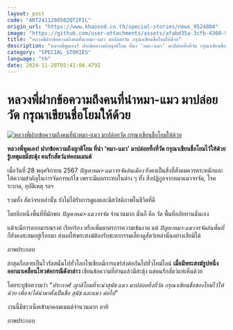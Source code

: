 ```yaml
---
layout: post
code: "ART2411280502QT2FIL"
origin_url: "https://www.khaosod.co.th/special-stories/news_9524804"
image: "https://github.com/user-attachments/assets/afabd35a-3cfb-4360-9ef6-ed3fee5365fd"
title: "หลวงพี่ฝากข้อความถึงคนที่นำหมา-แมว มาปล่อยวัด กรุณาเขียนชื่อโยมให้ด้วย"
description: "หลวงพี่พูดเอง! ฝากข้อความถึงญาติโยม ที่นำ 'หมา-แมว' มาปล่อยทิ้งที่วัด กรุณาเขียนชื่อโยมไว้ให้ด้วย รู้เหตุผลมีสะดุ้ง คนรักสัตว์แห่คอมเมนต์"
category: "SPECIAL_STORIES"
language: "th"
date: 2024-11-28T05:41:04.479Z
---
```


# หลวงพี่ฝากข้อความถึงคนที่นำหมา-แมว มาปล่อยวัด กรุณาเขียนชื่อโยมให้ด้วย

[![หลวงพี่ฝากข้อความถึงคนที่นำหมา-แมว มาปล่อยวัด กรุณาเขียนชื่อโยมให้ด้วย](https://www.khaosod.co.th/wpapp/uploads/2024/11/monk-say-dog-cat-02.jpg "หลวงพี่ฝากข้อความถึงคนที่นำหมา-แมว มาปล่อยวัด กรุณาเขียนชื่อโยมให้ด้วย")](https://www.khaosod.co.th/wpapp/uploads/2024/11/monk-say-dog-cat-02.jpg)

**หลวงพี่พูดเอง! ฝากข้อความถึงญาติโยม ที่นำ ‘หมา-แมว’ มาปล่อยทิ้งที่วัด กรุณาเขียนชื่อโยมไว้ให้ด้วย รู้เหตุผลมีสะดุ้ง คนรักสัตว์แห่คอมเมนต์**

เมื่อวันที่ 28 พฤศจิกายน 2567 _ปัญหาหมา-แมวจรจัดล้นเมือง_ ยังคงเป็นสิ่งที่สังคมควรตระหนักและให้ความสำคัญในการจัดการแก้ไข เพราะมีผลกระทบในต่าง ๆ ทั้ง สิ่งปฏิกูลจากหมาแมวจรจัด, โรคระบาด, อุบัติเหตุ ฯลฯ

รวมทั้ง สัตว์จรเหล่านั้น ยังไม่ได้รับการดูแลและมีสวัสดิภาพในชีวิตที่ดี

โดยอีกหนึ่งพื้นที่ที่มักพบ _ปัญหาหมา-แมวจรจัด_ จำนวนมาก นั่นก็ คือ วัด พื้นที่อภัยทานนั่นเอง

แม้จะมีการออกมารณรงค์ เรียกร้อง หรือเพิ่มมาตรการความเข้มงวด แต่ _ปัญหาหมา-แมวจรจัดล้นพื้นที่_ ก็ยังคงสะสมอยู่เรื่อยมา ส่งผลให้พระสงฆ์ต้องรับชะตากรรมเลี้ยงดูสัตว์เหล่านั้นอย่างเสียมิได้

ภาพประกอบ

ล่าสุดก็กลายเป็นไวรัลสนั่นไปทั่วโลกโซเชียลมีการแชร์ส่งต่อกันไปทั่วไทม์ไลน์ **เมื่อมีพระสงฆ์รูปหนึ่ง ออกมาเคลื่อนไหวต่อกรณีดังกล่าว** เขียนข้อความที่อ่านแล้วมีสะดุ้ง แต่คนรักสัตว์แห่เห็นด้วย

โดยระบุข้อความว่า _“ประกาศ! ญาติโยมที่จะนำสุนัข แมว มาปล่อยทิ้งที่วัด กรุณาเขียนชื่อของโยมไว้ให้ด้วย เพื่อจะได้นำมาตั้งเป็นชื่อ สุนัข และแมว ต่อไป”_

งานนี้มีชาวเน็ตเข้ามาคอมเมนต์จำนวนมาก อาทิ

ภาพประกอบ